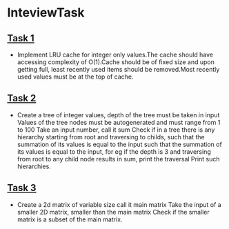 # InteviewTask
## [Task 1](https://github.com/soheshdoshi/InteviewTask/blob/master/Task1(LRU%20Cache).py)

* Implement LRU cache for integer only values.The cache should have accessing complexity of O(1).Cache should be of fixed size and upon getting full, least recently used items should be removed.Most recently used values must be at the top of cache.

## [Task 2](https://github.com/soheshdoshi/InteviewTask/blob/master/Task2(TreePath).py)

* Create a tree of integer values, depth of the tree must be taken in input Values of the tree nodes must be autogenerated and must range from 1 to 100 Take an input number, call it sum Check if in a tree there is any hierarchy starting from root and traversing to childs, such that the summation of its values is equal to the input such that the summation of its values is equal to the input, for eg if the depth is 3 and traversing from root to any child node results in sum, print the traversal Print such hierarchies.

## [Task 3](https://github.com/soheshdoshi/InteviewTask/blob/master/Task3(matrix).py)

* Create a 2d matrix of variable size call it main matrix Take the input of a smaller 2D matrix, smaller than the main matrix Check if the smaller matrix is a subset of the main matrix.
